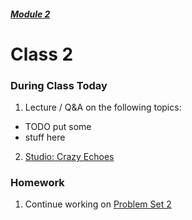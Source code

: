 ##### [Module 2](../../)

# Class 2

### During Class Today

1. Lecture / Q&A on the following topics:
  * TODO put some
  * stuff here
2. [Studio: Crazy Echoes](../studios/crazy-echoes)

### Homework
1. Continue working on [Problem Set 2](TODO)
